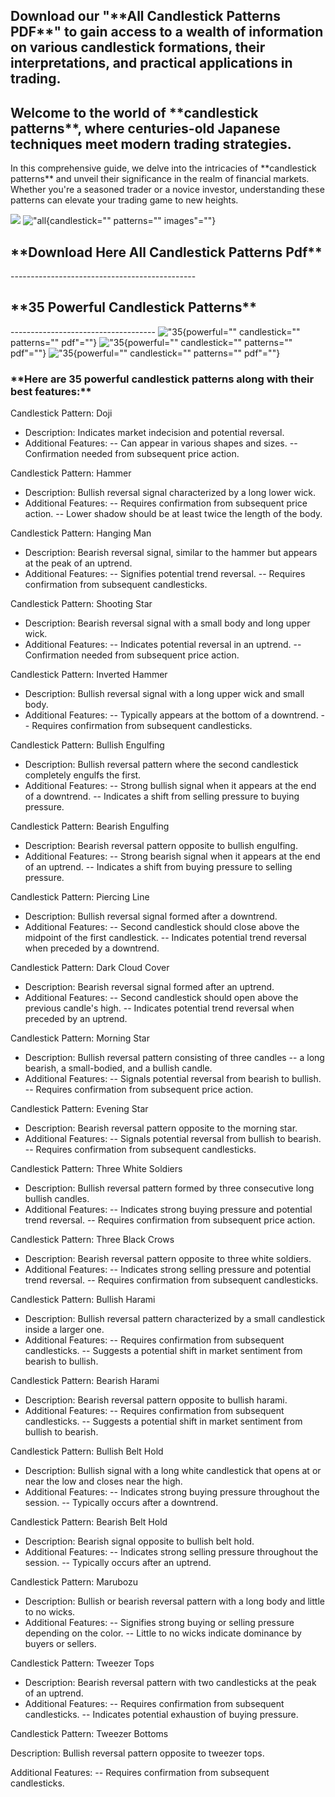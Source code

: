 ## Download our "\*\*All Candlestick Patterns PDF\*\*" to gain access to a wealth of information on various candlestick formations, their interpretations, and practical applications in trading.

## Welcome to the world of \*\*candlestick patterns\*\*, where centuries-old Japanese techniques meet modern trading strategies.

In this comprehensive guide, we delve into the intricacies of
\*\*candlestick patterns\*\* and unveil their significance in the realm
of financial markets. Whether you're a seasoned trader or a novice
investor, understanding these patterns can elevate your trading game to
new heights.

[![](https://static.quotex.io/files/4_en/300_250.jpg)](https://traff.sbs/brokerqxlid)
!["all](\%22https://sgxnifty.xyz/wp-content/uploads/2024/02/all-candlestick-patterns-images-1.png\%22){candlestick=""
patterns="" images"=""}

## \*\*Download Here All Candlestick Patterns Pdf\*\*

\-\-\-\-\-\-\-\-\-\-\-\-\-\-\-\-\-\-\-\-\-\-\-\-\-\-\-\-\-\-\-\-\-\-\-\-\-\-\-\-\-\-\-\-\--

## \*\*35 Powerful Candlestick Patterns\*\*

\-\-\-\-\-\-\-\-\-\-\-\-\-\-\-\-\-\-\-\-\-\-\-\-\-\-\-\-\-\-\-\-\-\-\--
!["35](\%22https://sgxnifty.xyz/wp-content/uploads/2024/02/35-powerful-Bullish-candlestick-patterns-683x1024.png\%22){powerful=""
candlestick="" patterns="" pdf"=""}
!["35](\%22https://sgxnifty.xyz/wp-content/uploads/2024/02/35-powerful-Bearish-candlestick-patterns-683x1024.png\%22){powerful=""
candlestick="" patterns="" pdf"=""}
!["35](\%22https://sgxnifty.xyz/wp-content/uploads/2024/02/35-powerful-Continuation-candlestick-patterns-683x1024.png\%22){powerful=""
candlestick="" patterns="" pdf"=""}

### \*\*Here are 35 powerful candlestick patterns along with their best features:\*\*

Candlestick Pattern: Doji

-   Description: Indicates market indecision and potential reversal.
-   Additional Features: -- Can appear in various shapes and sizes. --
    Confirmation needed from subsequent price action.

Candlestick Pattern: Hammer

-   Description: Bullish reversal signal characterized by a long lower
    wick.
-   Additional Features: -- Requires confirmation from subsequent price
    action. -- Lower shadow should be at least twice the length of the
    body.

Candlestick Pattern: Hanging Man

-   Description: Bearish reversal signal, similar to the hammer but
    appears at the peak of an uptrend.
-   Additional Features: -- Signifies potential trend reversal. --
    Requires confirmation from subsequent candlesticks.

Candlestick Pattern: Shooting Star

-   Description: Bearish reversal signal with a small body and long
    upper wick.
-   Additional Features: -- Indicates potential reversal in an uptrend.
    -- Confirmation needed from subsequent price action.

Candlestick Pattern: Inverted Hammer

-   Description: Bullish reversal signal with a long upper wick and
    small body.
-   Additional Features: -- Typically appears at the bottom of a
    downtrend. -- Requires confirmation from subsequent candlesticks.

Candlestick Pattern: Bullish Engulfing

-   Description: Bullish reversal pattern where the second candlestick
    completely engulfs the first.
-   Additional Features: -- Strong bullish signal when it appears at the
    end of a downtrend. -- Indicates a shift from selling pressure to
    buying pressure.

Candlestick Pattern: Bearish Engulfing

-   Description: Bearish reversal pattern opposite to bullish engulfing.
-   Additional Features: -- Strong bearish signal when it appears at the
    end of an uptrend. -- Indicates a shift from buying pressure to
    selling pressure.

Candlestick Pattern: Piercing Line

-   Description: Bullish reversal signal formed after a downtrend.
-   Additional Features: -- Second candlestick should close above the
    midpoint of the first candlestick. -- Indicates potential trend
    reversal when preceded by a downtrend.

Candlestick Pattern: Dark Cloud Cover

-   Description: Bearish reversal signal formed after an uptrend.
-   Additional Features: -- Second candlestick should open above the
    previous candle's high. -- Indicates potential trend reversal when
    preceded by an uptrend.

Candlestick Pattern: Morning Star

-   Description: Bullish reversal pattern consisting of three candles --
    a long bearish, a small-bodied, and a bullish candle.
-   Additional Features: -- Signals potential reversal from bearish to
    bullish. -- Requires confirmation from subsequent price action.

Candlestick Pattern: Evening Star

-   Description: Bearish reversal pattern opposite to the morning star.
-   Additional Features: -- Signals potential reversal from bullish to
    bearish. -- Requires confirmation from subsequent candlesticks.

Candlestick Pattern: Three White Soldiers

-   Description: Bullish reversal pattern formed by three consecutive
    long bullish candles.
-   Additional Features: -- Indicates strong buying pressure and
    potential trend reversal. -- Requires confirmation from subsequent
    price action.

Candlestick Pattern: Three Black Crows

-   Description: Bearish reversal pattern opposite to three white
    soldiers.
-   Additional Features: -- Indicates strong selling pressure and
    potential trend reversal. -- Requires confirmation from subsequent
    candlesticks.

Candlestick Pattern: Bullish Harami

-   Description: Bullish reversal pattern characterized by a small
    candlestick inside a larger one.
-   Additional Features: -- Requires confirmation from subsequent
    candlesticks. -- Suggests a potential shift in market sentiment from
    bearish to bullish.

Candlestick Pattern: Bearish Harami

-   Description: Bearish reversal pattern opposite to bullish harami.
-   Additional Features: -- Requires confirmation from subsequent
    candlesticks. -- Suggests a potential shift in market sentiment from
    bullish to bearish.

Candlestick Pattern: Bullish Belt Hold

-   Description: Bullish signal with a long white candlestick that opens
    at or near the low and closes near the high.
-   Additional Features: -- Indicates strong buying pressure throughout
    the session. -- Typically occurs after a downtrend.

Candlestick Pattern: Bearish Belt Hold

-   Description: Bearish signal opposite to bullish belt hold.
-   Additional Features: -- Indicates strong selling pressure throughout
    the session. -- Typically occurs after an uptrend.

Candlestick Pattern: Marubozu

-   Description: Bullish or bearish reversal pattern with a long body
    and little to no wicks.
-   Additional Features: -- Signifies strong buying or selling pressure
    depending on the color. -- Little to no wicks indicate dominance by
    buyers or sellers.

Candlestick Pattern: Tweezer Tops

-   Description: Bearish reversal pattern with two candlesticks at the
    peak of an uptrend.
-   Additional Features: -- Requires confirmation from subsequent
    candlesticks. -- Indicates potential exhaustion of buying pressure.

Candlestick Pattern: Tweezer Bottoms

Description: Bullish reversal pattern opposite to tweezer tops.

Additional Features: -- Requires confirmation from subsequent
candlesticks.

